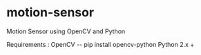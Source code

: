 # motion-sensor
Motion Sensor using OpenCV and Python

Requirements :
OpenCV -- pip install opencv-python
Python 2.x +
